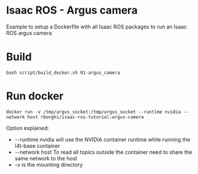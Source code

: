 # Isaac ROS - Argus camera

Example to setup a Dockerfile with all Isaac ROS packages to run an Isaac ROS argus camera

# Build

```
bash script/build_docker.sh 01-argus_camera
```

# Run docker

```
docker run -v /tmp/argus_socket:/tmp/argus_socket --runtime nvidia --network host rbonghi/isaac-ros-tutorial:argus-camera
```

Option explained:
* --runtime nvidia will use the NVIDIA container runtime while running the l4t-base container
* --network host To read all topics outside the container need to share the same network to the host
* -v is the mounting directory